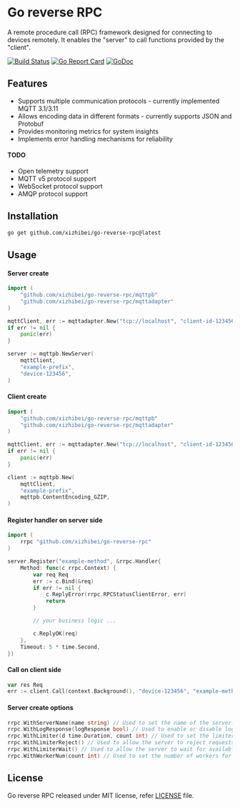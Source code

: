 # Go reverse RPC

A remote procedure call (RPC) framework designed for connecting to devices remotely. It enables the "server" to call functions provided by the "client".

[![Build Status](https://github.com/xizhibei/go-reverse-rpc/actions/workflows/go.yml/badge.svg)](https://github.com/xizhibei/go-reverse-rpc/actions/workflows/go.yml)
[![Go Report Card](https://goreportcard.com/badge/github.com/xizhibei/go-reverse-rpc)](https://goreportcard.com/report/github.com/xizhibei/go-reverse-rpc)
[![GoDoc](https://pkg.go.dev/badge/github.com/xizhibei/go-reverse-rpc?status.svg)](https://pkg.go.dev/github.com/xizhibei/go-reverse-rpc?tab=doc)
<!-- [![codecov](https://codecov.io/gh/xizhibei/go-reverse-rpc/branch/master/graph/badge.svg)](https://codecov.io/gh/xizhibei/go-reverse-rpc) -->
<!-- [![Sourcegraph](https://sourcegraph.com/github.com/xizhibei/go-reverse-rpc/-/badge.svg)](https://sourcegraph.com/github.com/xizhibei/go-reverse-rpc?badge) -->
<!-- [![Release](https://img.shields.io/github/release/xizhibei/go-reverse-rpc.svg?style=flat-square)](https://github.com/xizhibei/go-reverse-rpc/releases) -->


## Features

- Supports multiple communication protocols - currently implemented MQTT 3.1/3.11
- Allows encoding data in different formats - currently supports JSON and Protobuf
- Provides monitoring metrics for system insights
- Implements error handling mechanisms for reliability

#### TODO

- Open telemetry support
- MQTT v5 protocol support
- WebSocket protocol support
- AMQP protocol support

## Installation

```bash
go get github.com/xizhibei/go-reverse-rpc@latest
```

## Usage

#### Server create
```go
import (
    "github.com/xizhibei/go-reverse-rpc/mqttpb"
    "github.com/xizhibei/go-reverse-rpc/mqttadapter"
)

mqttClient, err := mqttadapter.New("tcp://localhost", "client-id-123456-server")
if err != nil {
    panic(err)
}

server := mqttpb.NewServer(
    mqttClient,
    "example-prefix",
    "device-123456",
)
```

#### Client create
```go
import (
    "github.com/xizhibei/go-reverse-rpc/mqttpb"
    "github.com/xizhibei/go-reverse-rpc/mqttadapter"
)

mqttClient, err := mqttadapter.New("tcp://localhost", "client-id-123456-client")
if err != nil {
    panic(err)
}

client := mqttpb.New(
    mqttClient,
    "example-prefix",
    mqttpb.ContentEncoding_GZIP,
)
```

#### Register handler on server side
```go
import (
    rrpc "github.com/xizhibei/go-reverse-rpc"
)

server.Register("example-method", &rrpc.Handler{
    Method: func(c rrpc.Context) {
        var req Req
        err := c.Bind(&req)
        if err != nil {
            c.ReplyError(rrpc.RPCStatusClientError, err)
            return
        }

        // your business logic ...

        c.ReplyOK(req)
    },
    Timeout: 5 * time.Second,
})
```

#### Call on client side
```go
var res Req
err := client.Call(context.Background(), "device-123456", "example-method", &reqParams, &res)
```

#### Server create options

```go
rrpc.WithServerName(name string) // Used to set the name of the server. For monitoring purposes, metrics labels will use this name.
rrpc.WithLogResponse(logResponse bool) // Used to enable or disable logging of response.
rrpc.WithLimiter(d time.Duration, count int) // Used to set the limiter duration and count for the server.
rrpc.WithLimiterReject() // Used to allow the server to reject requests when the limiter is full. This is default behavior.
rrpc.WithLimiterWait() // Used to allow the server to wait for available resources instead of rejecting requests when the limiter is full.
rrpc.WithWorkerNum(count int) // Used to set the number of workers for the server.
```

## License

Go reverse RPC released under MIT license, refer [LICENSE](LICENSE) file.
